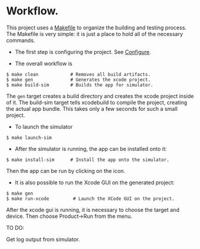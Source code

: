 Workflow.
=========

This project uses a [Makefile](Makefile) to organize the building
and testing process. The Makefile is very simple: it is just a place
to hold all of the necessary commands.

  * The first step is configuring the project. See [Configure](CONFIGURE.md).

  * The overall workflow is

```console
$ make clean            # Removes all build artifacts.
$ make gen              # Generates the xcode project.
$ make build-sim        # Builds the app for simulator.
```

The `gen` target creates a build directory and creates
the xcode project inside of it. The build-sim target
tells xcodebuild to compile the project, creating the
actual app bundle. This takes only a few seconds for
such a small project.

  * To launch the simulator

```console
$ make launch-sim
```

  * After the simulator is running, the app can be installed
onto it:

```console
$ make install-sim      # Install the app onto the simulator.
```

Then the app can be run by clicking on the icon.

  * It is also possible to run the Xcode GUI on the generated project:

```console
$ make gen
$ make run-xcode         # Launch the XCode GUI on the project.
```

  After the xcode gui is running, it is necessary to choose the
  target and device. Then choose Product->Run from the menu.

TO DO:

  Get log output from simulator.



